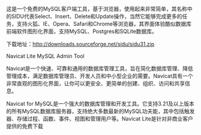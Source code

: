 这是一个免费的MySQL客户端工具，基于浏览器，使用起来非常简单，其名称中的SIDU代表Select、Insert、Delete和Update操作，当然它能够完成更多的任务，支持火狐、IE、Opera、Safari和Chrome等浏览器，其界面体验酷似数据库前端软件图形化界面，支持MySQL、Postgres和SQLite数据库。

下载地址：http://downloads.sourceforge.net/sidu/sidu31.zip

Navicat Lite MySQL Admin Tool

Navicat是一个快速、可靠和通用的数据库管理工具，旨在简化数据库管理、降低管理成本，满足数据库管理员、开发人员和中小型企业的需要。Navicat具有一个非常直观的图形化界面，让你可以更安全、更简单的创建、组织、访问和共享信息。

Navicat for MySQL是一个强大的数据库管理和开发工具。它支持3.21及以上版本的所有MySQL数据库服务器，支持绝大多数最新的MySQL功夫能，其中包括触发器、存储过程、函数、事件、视图和管理用户等。Navicat Lite是针对非商业客户提供的免费下载
